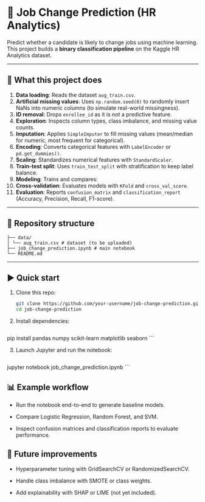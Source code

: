 # 🔎 Job Change Prediction (HR Analytics)

Predict whether a candidate is likely to change jobs using machine learning.  
This project builds a **binary classification pipeline** on the Kaggle HR Analytics dataset.

---

## 🚀 What this project does
1. **Data loading**: Reads the dataset `aug_train.csv`.  
2. **Artificial missing values**: Uses `np.random.seed(0)` to randomly insert NaNs into numeric columns (to simulate real-world missingness).  
3. **ID removal**: Drops `enrollee_id` as it is not a predictive feature.  
4. **Exploration**: Inspects column types, class imbalance, and missing value counts.  
5. **Imputation**: Applies `SimpleImputer` to fill missing values (mean/median for numeric, most frequent for categorical).  
6. **Encoding**: Converts categorical features with `LabelEncoder` or `pd.get_dummies()`.  
7. **Scaling**: Standardizes numerical features with `StandardScaler`.  
8. **Train-test split**: Uses `train_test_split` with stratification to keep label balance.  
9. **Modeling**: Trains and compares:
10. **Cross-validation**: Evaluates models with `KFold` and `cross_val_score`.  
11. **Evaluation**: Reports `confusion_matrix` and `classification_report` (Accuracy, Precision, Recall, F1-score).  

---

## 📂 Repository structure
```
├── data/
│ └── aug_train.csv # dataset (to be uploaded)
├── job_change_prediction.ipynb # main notebook
└── README.md
```


---

## ▶️ Quick start
1. Clone this repo:
   ```bash
   git clone https://github.com/your-username/job-change-prediction.git
   cd job-change-prediction
   ```

2. Install dependencies:

   ```bash
pip install pandas numpy scikit-learn matplotlib seaborn
    ```

3. Launch Jupyter and run the notebook:

   ```bash
jupyter notebook job_change_prediction.ipynb
    ```

## 📊 Example workflow
- Run the notebook end-to-end to generate baseline models.

- Compare Logistic Regression, Random Forest, and SVM.

- Inspect confusion matrices and classification reports to evaluate performance.

## 🔧 Future improvements
- Hyperparameter tuning with GridSearchCV or RandomizedSearchCV.

- Handle class imbalance with SMOTE or class weights.

- Add explainability with SHAP or LIME (not yet included).


